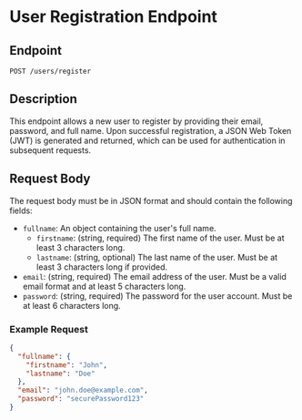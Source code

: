 # User Registration Endpoint

## Endpoint
`POST /users/register`

## Description
This endpoint allows a new user to register by providing their email, password, and full name. Upon successful registration, a JSON Web Token (JWT) is generated and returned, which can be used for authentication in subsequent requests.

## Request Body
The request body must be in JSON format and should contain the following fields:

- `fullname`: An object containing the user's full name.
  - `firstname`: (string, required) The first name of the user. Must be at least 3 characters long.
  - `lastname`: (string, optional) The last name of the user. Must be at least 3 characters long if provided.
- `email`: (string, required) The email address of the user. Must be a valid email format and at least 5 characters long.
- `password`: (string, required) The password for the user account. Must be at least 6 characters long.

### Example Request
```json
{
  "fullname": {
    "firstname": "John",
    "lastname": "Doe"
  },
  "email": "john.doe@example.com",
  "password": "securePassword123"
}